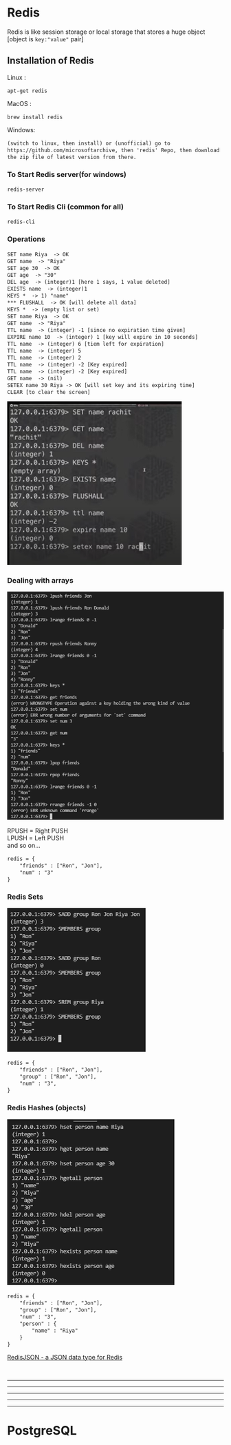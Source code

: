 # Redis
Redis is like session storage or local storage that stores a huge object [object is `key:"value"` pair]<br>

## Installation of Redis

Linux : 
```
apt-get redis
``` 
MacOS : 
```
brew install redis
``` 
Windows: 
```
(switch to linux, then install) or (unofficial) go to https://github.com/microsoftarchive, then 'redis' Repo, then download the zip file of latest version from there.
```

### To Start Redis server(for windows)
```
redis-server
```

### To Start Redis Cli (common for all)
```
redis-cli
```

### Operations

```
SET name Riya  -> OK
GET name  -> "Riya"
SET age 30  -> OK
GET age  -> "30"
DEL age  -> (integer)1 [here 1 says, 1 value deleted]
EXISTS name  -> (integer)1
KEYS *  -> 1) "name"
*** FLUSHALL  -> OK [will delete all data]
KEYS *  -> (empty list or set)
SET name Riya  -> OK
GET name  -> "Riya"
TTL name  -> (integer) -1 [since no expiration time given]
EXPIRE name 10  -> (integer) 1 [key will expire in 10 seconds]
TTL name  -> (integer) 6 [tiem left for expiration]
TTL name  -> (integer) 5
TTL name  -> (integer) 2
TTL name  -> (integer) -2 [Key expired]
TTL name  -> (integer) -2 [Key expired]
GET name  -> (nil)
SETEX name 30 Riya -> OK [will set key and its expiring time]
CLEAR [to clear the screen]
```
![cmd window](redis1.PNG)

### Dealing with arrays 

![array syntex](redis-array1.PNG)

RPUSH = Right PUSH <br>
LPUSH = Left PUSH <br>
and so on...<br>
```
redis = {
    "friends" : ["Ron", "Jon"],
    "num" : "3"
}
```

### Redis Sets

![sets](redis-set.PNG)

```
redis = {
    "friends" : ["Ron", "Jon"],
    "group" : ["Ron", "Jon"],
    "num" : "3",
}
```

### Redis Hashes (objects) 

![hashes](redis-object.PNG)

```
redis = {
    "friends" : ["Ron", "Jon"],
    "group" : ["Ron", "Jon"],
    "num" : "3",
    "person" : {
        "name" : "Riya"
    }
}
```

[RedisJSON - a JSON data type for Redis](http://rejson.io/)

<br>
<hr><hr><hr><hr><hr>

# PostgreSQL


